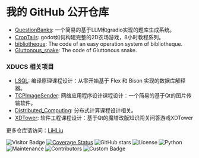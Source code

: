 # 我的 GitHub 公开仓库
- [QuestionBanks](https://github.com/LiHLiu/QuestionBanks): 一个简易的基于LLM和gradio实现的题库生成系统。
- [CropTails](https://github.com/LiHLiu/CropTails): godot如何构建完整的2D农场游戏，8小时教程系列。
- [bibliotheque](https://github.com/LiHLiu/bibliotheque): The code of an easy operation system of bibliotheque.
- [Gluttonous_snake](https://github.com/LiHLiu/Gluttonous_snake): The code of Gluttonous snake.

### XDUCS 相关项目
- [LSQL](https://github.com/LiHLiu/LSQL): 编译原理课程设计：从零开始基于 Flex 和 Bison 实现的数据库解释器。
- [TCPImageSender](https://github.com/LiHLiu/TCPImageSender): 网络应用程序设计课程设计：一个简易的基于Qt的图片传输软件。
- [Distributed_Computing](https://github.com/LiHLiu/Distributed_Computing): 分布式计算课程设计相关。
- [XDTower](https://github.com/LiHLiu/XDTower): 软件工程课程设计：基于Qt的魔塔改版知识闯关问答游戏XDTower

更多仓库请访问：[LiHLiu](https://github.com/LiHLiu?tab=repositories)


![Visitor Badge](https://visitor-badge.laobi.icu/badge?page_id=LiHLiu)
[![Coverage Status](https://coveralls.io/repos/github/LiHLiu/LiHLiu/badge.svg)](https://coveralls.io/github/LiHLiu/LiHLiu)
![GitHub stars](https://img.shields.io/github/stars/LiHLiu/demo-repo.svg)
![License](https://img.shields.io/github/license/LiHLiu/demo-repo.svg)
![Python](https://img.shields.io/badge/Python-3.9-blue.svg)
![Maintenance](https://img.shields.io/maintenance/yes/2025.svg)
![Contributors](https://img.shields.io/github/contributors/LiHLiu/LiHLiu.svg)
![Custom Badge](https://img.shields.io/badge/Hello-GitHub-brightgreen.svg)

